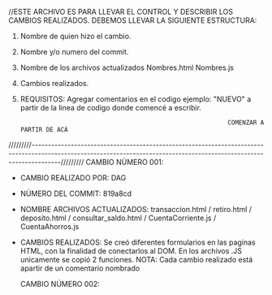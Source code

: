//ESTE ARCHIVO ES PARA LLEVAR EL CONTROL Y DESCRIBIR LOS CAMBIOS REALIZADOS.
DEBEMOS LLEVAR LA SIGUIENTE ESTRUCTURA:

1. Nombre de quien hizo el cambio.
2. Nombre y/o numero del commit.
3. Nombre de los archivos actualizados
        Nombres.html
        Nombres.js
4. Cambios realizados.
5. REQUISITOS: Agregar comentarios en el codigo ejemplo: "NUEVO" a partir de la linea de codigo donde comencé a escribir.


                                                                COMENZAR A PARTIR DE ACÁ
/////////---------------------------------------------------------------------------------------------------------------------------------------------------------------------/////////
CAMBIO NÚMERO 001: 

- CAMBIO REALIZADO POR:
     DAG
- NÚMERO DEL COMMIT:
    819a8cd
- NOMBRE ARCHIVOS ACTUALIZADOS:
    transaccion.html / retiro.html / deposito.html / consultar_saldo.html / CuentaCorriente.js / CuentaAhorros.js
- CAMBIOS REALIZADOS:
    Se creó diferentes formularios en las paginas HTML, con la finalidad de conectarlos al DOM. En los archivos .JS unicamente se copió 2 funciones. NOTA: Cada cambio realizado está apartir de un
    comentario nombrado <!--NUEVO-->

  CAMBIO NÚMERO 002: 
